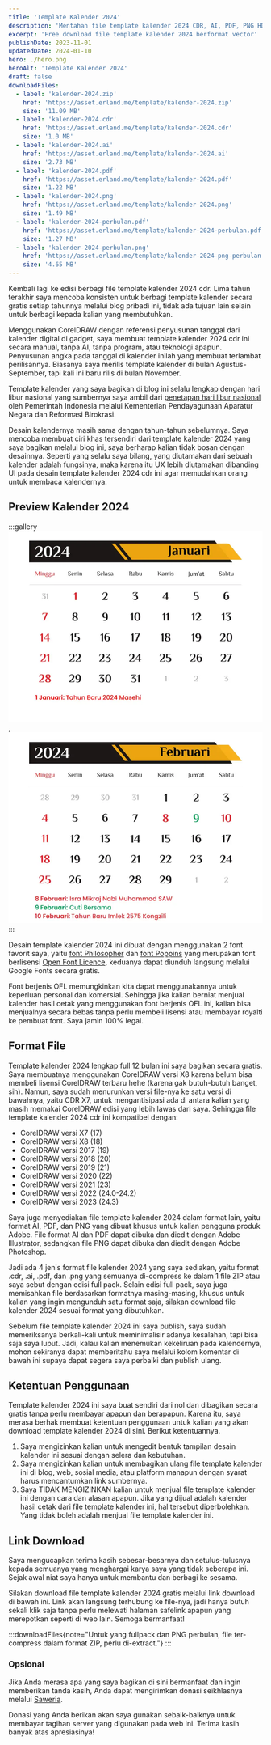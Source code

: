 ```yaml
---
title: 'Template Kalender 2024'
description: 'Mentahan file template kalender 2024 CDR, AI, PDF, PNG HD sekali klik link download gratis 100% full 12 bulan lengkap hari libur nasional.'
excerpt: 'Free download file template kalender 2024 berformat vector'
publishDate: 2023-11-01
updatedDate: 2024-01-10
hero: ./hero.png
heroAlt: 'Template Kalender 2024'
draft: false
downloadFiles:
  - label: 'kalender-2024.zip'
    href: 'https://asset.erland.me/template/kalender-2024.zip'
    size: '11.09 MB'
  - label: 'kalender-2024.cdr'
    href: 'https://asset.erland.me/template/kalender-2024.cdr'
    size: '1.0 MB'
  - label: 'kalender-2024.ai'
    href: 'https://asset.erland.me/template/kalender-2024.ai'
    size: '2.73 MB'
  - label: 'kalender-2024.pdf'
    href: 'https://asset.erland.me/template/kalender-2024.pdf'
    size: '1.22 MB'
  - label: 'kalender-2024.png'
    href: 'https://asset.erland.me/template/kalender-2024.png'
    size: '1.49 MB'
  - label: 'kalender-2024-perbulan.pdf'
    href: 'https://asset.erland.me/template/kalender-2024-perbulan.pdf'
    size: '1.27 MB'
  - label: 'kalender-2024-perbulan.png'
    href: 'https://asset.erland.me/template/kalender-2024-png-perbulan.zip'
    size: '4.65 MB'
---
```


Kembali lagi ke edisi berbagi file template kalender 2024 cdr. Lima tahun terakhir saya mencoba konsisten untuk berbagi template kalender secara gratis setiap tahunnya melalui blog pribadi ini, tidak ada tujuan lain selain untuk berbagi kepada kalian yang membutuhkan.

Menggunakan CorelDRAW dengan referensi penyusunan tanggal dari kalender digital di gadget, saya membuat template kalender 2024 cdr ini secara manual, tanpa AI, tanpa program, atau teknologi apapun. Penyusunan angka pada tanggal di kalender inilah yang membuat terlambat perilisannya. Biasanya saya merilis template kalender di bulan Agustus-September, tapi kali ini baru rilis di bulan November.

Template kalender yang saya bagikan di blog ini selalu lengkap dengan hari libur nasional yang sumbernya saya ambil dari [penetapan hari libur nasional](https://www.menpan.go.id/site/berita-terkini/pemerintah-tetapkan-hari-libur-nasional-dan-cuti-bersama-2024) oleh Pemerintah Indonesia melalui Kementerian Pendayagunaan Aparatur Negara dan Reformasi Birokrasi.

Desain kalendernya masih sama dengan tahun-tahun sebelumnya. Saya mencoba membuat ciri khas tersendiri dari template kalender 2024 yang saya bagikan melalui blog ini, saya berharap kalian tidak bosan dengan desainnya. Seperti yang selalu saya bilang, yang diutamakan dari sebuah kalender adalah fungsinya, maka karena itu UX lebih diutamakan dibanding UI pada desain template kalender 2024 cdr ini agar memudahkan orang untuk membaca kalendernya.

## Preview Kalender 2024

:::gallery
![Preview Template 2024](./template-kalender-2024.webp 'Januari'),
![Preview Template 2024](./download-template-kalender-2024.webp 'Februari')
:::

Desain template kalender 2024 ini dibuat dengan menggunakan 2 font favorit saya, yaitu [font Philosopher](https://fonts.google.com/specimen/Philosopher) dan [font Poppins](https://fonts.google.com/specimen/Poppins) yang merupakan font berlisensi [Open Font Licence](https://scripts.sil.org/cms/scripts/page.php?site_id=nrsi&id=OFL), keduanya dapat diunduh langsung melalui Google Fonts secara gratis.

Font berjenis OFL memungkinkan kita dapat menggunakannya untuk keperluan personal dan komersial. Sehingga jika kalian berniat menjual kalender hasil cetak yang menggunakan font berjenis OFL ini, kalian bisa menjualnya secara bebas tanpa perlu membeli lisensi atau membayar royalti ke pembuat font. Saya jamin 100% legal.

## Format File

Template kalender 2024 lengkap full 12 bulan ini saya bagikan secara gratis. Saya membuatnya menggunakan CorelDRAW versi X8 karena belum bisa membeli lisensi CorelDRAW terbaru hehe (karena gak butuh-butuh banget, sih). Namun, saya sudah menurunkan versi file-nya ke satu versi di bawahnya, yaitu CDR X7, untuk mengantisipasi ada di antara kalian yang masih memakai CorelDRAW edisi yang lebih lawas dari saya. Sehingga file template kalender 2024 cdr ini kompatibel dengan:

- CorelDRAW versi X7 (17)
- CorelDRAW versi X8 (18)
- CorelDRAW versi 2017 (19)
- CorelDRAW versi 2018 (20)
- CorelDRAW versi 2019 (21)
- CorelDRAW versi 2020 (22)
- CorelDRAW versi 2021 (23)
- CorelDRAW versi 2022 (24.0-24.2)
- CorelDRAW versi 2023 (24.3)

Saya juga menyediakan file template kalender 2024 dalam format lain, yaitu format AI, PDF, dan PNG yang dibuat khusus untuk kalian pengguna produk Adobe. File format AI dan PDF dapat dibuka dan diedit dengan Adobe Illustrator, sedangkan file PNG dapat dibuka dan diedit dengan Adobe Photoshop.

Jadi ada 4 jenis format file kalender 2024 yang saya sediakan, yaitu format .cdr, .ai, .pdf, dan .png yang semuanya di-compress ke dalam 1 file ZIP atau saya sebut dengan edisi full pack. Selain edisi full pack, saya juga memisahkan file berdasarkan formatnya masing-masing, khusus untuk kalian yang ingin mengunduh satu format saja, silakan download file kalender 2024 sesuai format yang dibutuhkan.

Sebelum file template kalender 2024 ini saya publish, saya sudah memeriksanya berkali-kali untuk meminimalisir adanya kesalahan, tapi bisa saja saya luput. Jadi, kalau kalian menemukan kekeliruan pada kalendernya, mohon sekiranya dapat memberitahu saya melalui kolom komentar di bawah ini supaya dapat segera saya perbaiki dan publish ulang.

## Ketentuan Penggunaan

Template kalender 2024 ini saya buat sendiri dari nol dan dibagikan secara gratis tanpa perlu membayar apapun dan berapapun. Karena itu, saya merasa berhak membuat ketentuan penggunaan untuk kalian yang akan download template kalender 2024 di sini. Berikut ketentuannya.

1. Saya mengizinkan kalian untuk mengedit bentuk tampilan desain kalender ini sesuai dengan selera dan kebutuhan.
2. Saya mengizinkan kalian untuk membagikan ulang file template kalender ini di blog, web, sosial media, atau platform manapun dengan syarat harus mencantumkan link sumbernya.
3. Saya TIDAK MENGIZINKAN kalian untuk menjual file template kalender ini dengan cara dan alasan apapun. Jika yang dijual adalah kalender hasil cetak dari file template kalender ini, hal tersebut diperbolehkan. Yang tidak boleh adalah menjual file template kalender ini.

## Link Download

Saya mengucapkan terima kasih sebesar-besarnya dan setulus-tulusnya kepada semuanya yang menghargai karya saya yang tidak seberapa ini. Sejak awal niat saya hanya untuk membantu dan berbagi ke sesama.

Silakan download file template kalender 2024 gratis melalui link download di bawah ini. Link akan langsung terhubung ke file-nya, jadi hanya butuh sekali klik saja tanpa perlu melewati halaman safelink apapun yang merepotkan seperti di web lain. Semoga bermanfaat!

:::downloadFiles{note="Untuk yang fullpack dan PNG perbulan, file ter-compress dalam format ZIP, perlu di-extract."}
:::

### Opsional

Jika Anda merasa apa yang saya bagikan di sini bermanfaat dan ingin memberikan tanda kasih, Anda dapat mengirimkan donasi seikhlasnya melalui <a href="https://saweria.co/erlandev" rel="nofollow noopener" target="_blank">Saweria</a>.

Donasi yang Anda berikan akan saya gunakan sebaik-baiknya untuk membayar tagihan server yang digunakan pada web ini. Terima kasih banyak atas apresiasinya!
